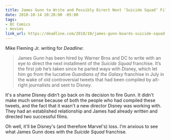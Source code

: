 ```yaml
---
title: James Gunn to Write and Possibly Direct Next ‘Suicide Squad’ Film
date: 2018-10-14 20:28:00 -05:00
tags:
- DC Comics
- movies
link_url: https://deadline.com/2018/10/james-gunn-boards-suicide-squad-2-to-write-and-possibly-direct-1202479455/
---
```


Mike Fleming Jr. writing for *Deadline*:

> James Gunn has been hired by Warner Bros and DC to write with an eye to direct the next installment of the *Suicide Squad* franchise. It’s the first job he’s taken since he parted ways with Disney, which let him go from the lucrative *Guardians of the Galaxy* franchise in July in the wake of old controversial tweets that had been compiled by alt-right journalists and sent to Disney.

It's a shame Disney didn't go back on its decision to fire Gunn. It didn't make much sense because of both the people who had compiled these tweets, and the fact that it wasn't a new director Disney was working with. They had an established relationship and James had already written and directed two successful films. 

Oh well, it'll be Disney's (and therefore Marvel's) loss. I'm anxious to see what James Gunn does with the *Suicide Squad* franchise.